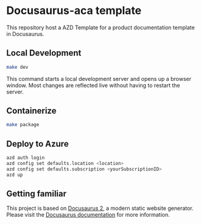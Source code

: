 # Docusaurus-aca template

This repository host a AZD Template for a product documentation template in Docusaurus.

## Local Development

```sh
make dev
```

This command starts a local development server and opens up a browser window. Most changes are reflected live without having to restart the server.

## Containerize

```sh
make package
```

## Deploy to Azure

```sh
azd auth login
azd config set defaults.location <location>
azd config set defaults.subscription <yourSubscriptionID>
azd up
```

## Getting familiar

This project is based on [Docusaurus 2](https://v2.docusaurus.io/), a modern static website generator. Please visit the [Docusaurus documentation](https://v2.docusaurus.io/docs/) for more information.

